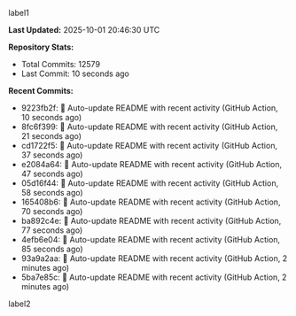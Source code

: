 
label1 
<!-- ACTIVITY_START -->
**Last Updated:** 2025-10-01 20:46:30 UTC

**Repository Stats:**
- Total Commits: 12579
- Last Commit: 10 seconds ago

**Recent Commits:**
- 9223fb2f: 🤖 Auto-update README with recent activity (GitHub Action, 10 seconds ago)
- 8fc6f399: 🤖 Auto-update README with recent activity (GitHub Action, 21 seconds ago)
- cd1722f5: 🤖 Auto-update README with recent activity (GitHub Action, 37 seconds ago)
- e2084a64: 🤖 Auto-update README with recent activity (GitHub Action, 47 seconds ago)
- 05d16f44: 🤖 Auto-update README with recent activity (GitHub Action, 58 seconds ago)
- 165408b6: 🤖 Auto-update README with recent activity (GitHub Action, 70 seconds ago)
- ba892c4e: 🤖 Auto-update README with recent activity (GitHub Action, 77 seconds ago)
- 4efb6e04: 🤖 Auto-update README with recent activity (GitHub Action, 85 seconds ago)
- 93a9a2aa: 🤖 Auto-update README with recent activity (GitHub Action, 2 minutes ago)
- 5ba7e85c: 🤖 Auto-update README with recent activity (GitHub Action, 2 minutes ago)
<!-- ACTIVITY_END -->

label2
